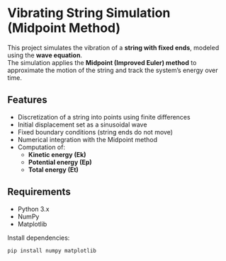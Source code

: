 # Vibrating String Simulation (Midpoint Method)

This project simulates the vibration of a **string with fixed ends**, modeled using the **wave equation**.  
The simulation applies the **Midpoint (Improved Euler) method** to approximate the motion of the string and track the system’s energy over time.

## Features
- Discretization of a string into points using finite differences
- Initial displacement set as a sinusoidal wave
- Fixed boundary conditions (string ends do not move)
- Numerical integration with the Midpoint method
- Computation of:
  - **Kinetic energy (Ek)**
  - **Potential energy (Ep)**
  - **Total energy (Et)**

## Requirements
- Python 3.x
- NumPy
- Matplotlib

Install dependencies:
```bash
pip install numpy matplotlib
